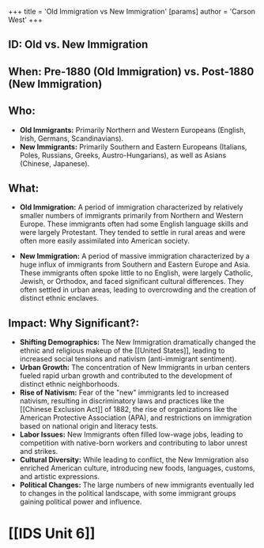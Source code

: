 +++
 title = 'Old Immigration vs New Immigration'
[params]
	author = 'Carson West'
+++
## ID: Old vs. New Immigration

## When: Pre-1880 (Old Immigration) vs. Post-1880 (New Immigration)

## Who:
* **Old Immigrants:** Primarily Northern and Western Europeans (English, Irish, Germans, Scandinavians).
* **New Immigrants:** Primarily Southern and Eastern Europeans (Italians, Poles, Russians, Greeks, Austro-Hungarians), as well as Asians (Chinese, Japanese).

## What:
* **Old Immigration:**  A period of immigration characterized by relatively smaller numbers of immigrants primarily from Northern and Western Europe.  These immigrants often had some English language skills and were largely Protestant.  They tended to settle in rural areas and were often more easily assimilated into American society.

* **New Immigration:** A period of massive immigration characterized by a huge influx of immigrants from Southern and Eastern Europe and Asia. These immigrants often spoke little to no English, were largely Catholic, Jewish, or Orthodox, and faced significant cultural differences. They often settled in urban areas, leading to overcrowding and the creation of distinct ethnic enclaves.

## Impact: Why Significant?:
* **Shifting Demographics:** The New Immigration dramatically changed the ethnic and religious makeup of the [[United States]], leading to increased social tensions and nativism (anti-immigrant sentiment).
* **Urban Growth:** The concentration of New Immigrants in urban centers fueled rapid urban growth and contributed to the development of distinct ethnic neighborhoods.
* **Rise of Nativism:**  Fear of the "new" immigrants led to increased nativism, resulting in discriminatory laws and practices like the [[Chinese Exclusion Act]] of 1882,  the rise of organizations like the American Protective Association (APA), and restrictions on immigration based on national origin and literacy tests.
* **Labor Issues:** New Immigrants often filled low-wage jobs, leading to competition with native-born workers and contributing to labor unrest and strikes.
* **Cultural Diversity:** While leading to conflict, the New Immigration also enriched American culture, introducing new foods, languages, customs, and artistic expressions.
* **Political Changes:** The large numbers of new immigrants eventually led to changes in the political landscape, with some immigrant groups gaining political power and influence.

# [[IDS Unit 6]]